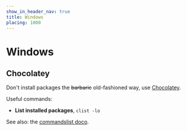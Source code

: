 ```yaml
---
show_in_header_nav: true
title: Windows
placing: 1000
---
```


# Windows

## Chocolatey
Don't install packages the ~~barbaric~~ old-fashioned way, use [Chocolatey](https://chocolatey.org/).

Useful commands:

- **List installed packages**, `clist -lo`

See also: the [commandslist doco](https://chocolatey.org/docs/commandslist).